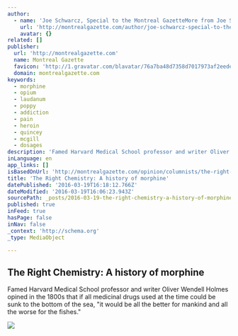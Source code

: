 ```yaml
---
author:
  - name: 'Joe Schwarcz, Special to the Montreal GazetteMore from Joe Schwarcz, Special to the Montreal Gazette'
    url: 'http://montrealgazette.com/author/joe-schwarcz-special-to-the-montreal-gazette'
    avatar: {}
related: []
publisher:
  url: 'http://montrealgazette.com'
  name: Montreal Gazette
  favicon: 'http://1.gravatar.com/blavatar/76a7ba48d7358d7017973af2eede1e33?s=16'
  domain: montrealgazette.com
keywords:
  - morphine
  - opium
  - laudanum
  - poppy
  - addiction
  - pain
  - heroin
  - quincey
  - mcgill
  - dosages
description: 'Famed Harvard Medical School professor and writer Oliver Wendell Holmes opined in the 1800s that if all medicinal drugs used at the time could be sunk to the bottom of the sea, "it would be all the better for mankind and all the worse for the fishes."'
inLanguage: en
app_links: []
isBasedOnUrl: 'http://montrealgazette.com/opinion/columnists/the-right-chemistry-a-history-of-morphine'
title: 'The Right Chemistry: A history of morphine'
datePublished: '2016-03-19T16:18:12.766Z'
dateModified: '2016-03-19T16:06:23.943Z'
sourcePath: _posts/2016-03-19-the-right-chemistry-a-history-of-morphine.md
published: true
inFeed: true
hasPage: false
inNav: false
_context: 'http://schema.org'
_type: MediaObject

---
```

<article style=""><h1>The Right Chemistry: A history of morphine</h1><p>Famed Harvard Medical School professor and writer Oliver Wendell Holmes opined in the 1800s that if all medicinal drugs used at the time could be sunk to the bottom of the sea, "it would be all the better for mankind and all the worse for the fishes."</p><img src="https://i0.wp.com/postmediamontrealgazette2.files.wordpress.com/2016/03/in-this-feb-3-2016-photo-a-member-of-pat-jasan-a-grassr.jpeg?fit=440%2C330&amp;ssl=1" /></article>